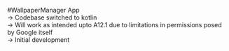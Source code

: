#WallpaperManager App<br>
-> Codebase switched to kotlin<br>
-> Will work as intended upto A12.1 due to limitations in permissions posed by Google itself<br>
-> Initial development<br>
